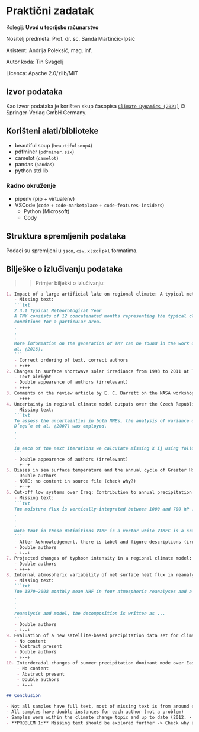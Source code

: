 # Praktični zadatak

Kolegij: **Uvod u teorijsko računarstvo**

Nositelj predmeta: Prof. dr. sc. Sanda Martinčić-Ipšić

Asistent: Andrija Poleksić, mag. inf.

Autor koda: Tin Švagelj

Licenca: Apache 2.0/zlib/MIT

## Izvor podataka

Kao izvor podataka je korišten skup časopisa [`Climate Dynamics (2021)`](https://link.springer.com/journal/382) © Springer-Verlag GmbH Germany.

## Korišteni alati/biblioteke

- beautiful soup (`beautifulsoup4`)
- pdfminer (`pdfminer.six`)
- camelot (`camelot`)
- pandas (`pandas`)
- python std lib

### Radno okruženje

- pipenv (pip + virtualenv)
- VSCode (`code` + `code-marketplace` + `code-features-insiders`)
  - Python (Microsoft)
  - Cody

## Struktura spremljenih podataka

Podaci su spremljeni u `json`, `csv`, `xlsx` i `pkl` formatima.

## Bilješke o izlučivanju podataka

> > Primjer bilješki o izlučivanju:

````markdown
1. Impact of a large artificial lake on regional climate: A typical meteorological year Meso-NH simulation results (2021.)
   - Missing text:
   ```txt
   2.3.1 Typical Meteorological Year
   A TMY consists of 12 concatenated months representing the typical climatological
   conditions for a particular area.
   .
   .
   .
   More information on the generation of TMY can be found in the work of Abreu et
   al. (2018).
   ```
   - Correct ordering of text, correct authors
   - +-++
2. Changes in surface shortwave solar irradiance from 1993 to 2011 at Thessaloniki (Greece) (2012.)
   - Text alright
   - Double appearence of authors (irrelevant)
   - ++-+
3. Comments on the review article by E. C. Barrett on the NASA workshop ‘precipitation measurements from space’ (1983.)
   - ++++
4. Uncertainty in regional climate model outputs over the Czech Republic: the role of nested and driving models (2014.)
   - Missing text:
   ```txt
   To assess the uncertainties in both MMEs, the analysis of variance described by
   D´equ´e et al. (2007) was employed.
   .
   .
   .
   In each of the next iterations we calculate missing X ij using following equation:
   ```
   - Double appearence of authors (irrelevant)
   - +--+
5. Biases in sea surface temperature and the annual cycle of Greater Horn of Africa rainfall in CMIP6 (2021.)
   - Double authors
   - NOTE: no content in source file (check why?)
   - +--+
6. Cut-off low systems over Iraq: Contribution to annual precipitation and synoptic analysis of extreme events (2019.)
   - Missing text:
   ```txt
   The moisture flux is vertically-integrated between 1000 and 700 hP ...
   .
   .
   .
   Note that in these definitions VIMF is a vector while VIMFC is a scalar.
   ```
   - After Acknowledgement, there is tabel and figure descriptions (irrelavant)
   - Double authors
   - +--+
7. Projected changes of typhoon intensity in a regional climate model: Development of a machine learning bias correction scheme (2020.)
   - Double authors
   - ++-+
8. Internal atmospheric variability of net surface heat flux in reanalyses and CMIP5 AMIP simulations (2021.)
   - Missing text:
   ```txt
   The 1979–2008 monthly mean NHF in four atmospheric reanalyses and a set of CM ...
   .
   .
   .
   reanalysis and model, the decomposition is written as ...
   ```
   - Double authors
   - +--+
9. Evaluation of a new satellite-based precipitation data set for climate studies in the Xiang River basin, southern China (2017.)
   - No content
   - Abstract present
   - Double authors
   - +--+
10. Interdecadal changes of summer precipitation dominant mode over East Asia-Northwest Pacific around late 1990s (2021.)
    - No content
    - Abstract present
    - Double authors
    - +--+

## Conclusion

- Not all samples have full text, most of missing text is from around equations or unavailable papers
- All samples have double instances for each author (not a problem)
- Samples were within the climate change topic and up to date (2012. - 2022.)
- **PROBLEM 1:** Missing text should be explored further -> Check why are the equations a problem and check why some text have only abstract
````
